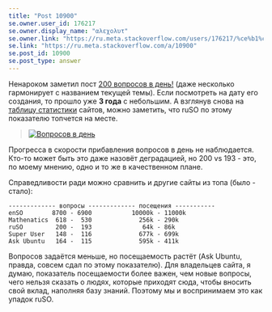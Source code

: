 ```yaml
---
title: "Post 10900"
se.owner.user_id: 176217
se.owner.display_name: "αλεχολυτ"
se.owner.link: "https://ru.meta.stackoverflow.com/users/176217/%ce%b1%ce%bb%ce%b5%cf%87%ce%bf%ce%bb%cf%85%cf%84"
se.link: "https://ru.meta.stackoverflow.com/a/10900"
se.post_id: 10900
se.post_type: answer
---
```

<p>Ненароком заметил пост <a href="https://ru.meta.stackoverflow.com/q/5030/176217">200 вопросов в день!</a> (даже несколько гармонирует с названием текущей темы). Если посмотреть на дату его создания, то прошло уже <strong>3 года</strong> с небольшим. А взглянув снова на <a href="https://stackexchange.com/sites?view=list#questionsperday">таблицу статистики</a> сайтов, можно заметить, что ruSO по этому показателю топчется на месте.</p>
<blockquote>
<p><a href="https://i.stack.imgur.com/5VAcv.png" rel="nofollow noreferrer"><img src="https://i.stack.imgur.com/5VAcv.png" alt="Вопросов в день" /></a></p>
</blockquote>
<p>Прогресса в скорости прибавления вопросов в день не наблюдается. Кто-то может быть это даже назовёт деградацией, но 200 vs 193 - это, по моему мнению, одно и то же в качественном плане.</p>
<p>Справедливости ради можно сравнить и другие сайты из топа (было - стало):</p>
<pre><code>------------- вопросы ------------- посещения -----------
enSO        8700 - 6900           10000k - 11000k 
Mathenatics  618 -  530             256k - 290k
ruSO         200 -  193              64k - 86k
Super User   148 -  116             677k - 699k  
Ask Ubuntu   164 -  115             595k - 411k
</code></pre>
<p>Вопросов задаётся меньше, но посещаемость растёт (Ask Ubuntu, правда, совсем сдал по этому показателю). Для владельцев сайта, я думаю, показатель посещаемости более важен, чем новые вопросы, чего нельзя сказать о людях, которые приходят сюда, чтобы вносить свой вклад, наполняя базу знаний. Поэтому мы и воспринимаем это как упадок ruSO.</p>
